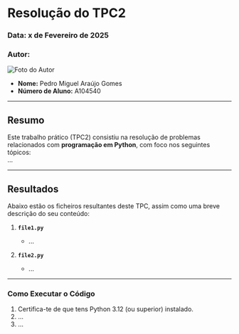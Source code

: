 # Resolução do TPC2

### **Data:** x de Fevereiro de 2025  
### **Autor:**  
![Foto do Autor](https://avatars.githubusercontent.com/u/140913282?v=4)  
- **Nome:** Pedro Miguel Araújo Gomes 
- **Número de Aluno:** A104540

---

## Resumo
Este trabalho prático (TPC2) consistiu na resolução de problemas relacionados com **programação em Python**, com foco nos seguintes tópicos:  
...

---

## Resultados
Abaixo estão os ficheiros resultantes deste TPC, assim como uma breve descrição do seu conteúdo:

1. **`file1.py`**  
   - ...

2. **`file2.py`**  
   - ...
---

### Como Executar o Código
1. Certifica-te de que tens Python 3.12 (ou superior) instalado.
2. ...  
3. ...